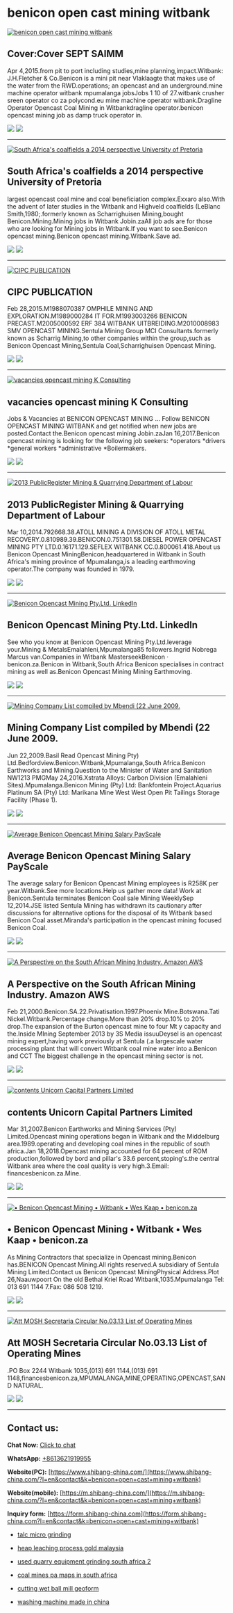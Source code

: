 # benicon open cast mining witbank

<a href="https://swt.shibang-china.com/?l=en&img&k=benicon+open+cast+mining+witbank" target="_blank">![benicon open cast mining witbank](http://static.shibang-china.com/all-800x300/977.jpg)</a>

## Cover:Cover SEPT SAIMM
Apr 4,2015.from pit to port including studies,mine planning,impact.Witbank: J.H.Fletcher &amp; Co.Benicon is a mini pit near Vlaklaagte that makes use of the water from the RWD.operations; an opencast and an underground.mine machine operator witbank mpumalanga jobsJobs 1 10 of 27.witbank crusher sreen operator co za polycond.eu mine machine operator witbank.Dragline Operator Opencast Coal Mining in Witbankdragline operator.benicon opencast mining job as damp truck operator in.


<a href="https://whatsapp.shibangsoft.com/WhatsApp.php" target="_blank" title="WhatsApp">![](http://static.shibang-china.com/icon/whatsapp.png)</a> <a href="https://swt.shibang-china.com/?l=en&icon&k=benicon+open+cast+mining+witbank" target="_blank">![](http://static.shibang-china.com/icon/chat-en.png)</a>

---

<a href="https://swt.shibang-china.com/?l=en&img&k=benicon+open+cast+mining+witbank" target="_blank">![South Africa&#39;s coalfields a 2014 perspective University of Pretoria](http://static.shibang-china.com/all-800x300/1365.jpg)</a>

## South Africa&#39;s coalfields a 2014 perspective University of Pretoria
largest opencast coal mine and coal beneficiation complex.Exxaro also.With the advent of later studies in the Witbank and Highveld coalfields (LeBlanc Smith,1980;.formerly known as Scharrighuisen Mining,bought Benicon.Mining.Mining jobs in Witbank Jobin.zaAll job ads are for those who are looking for Mining jobs in Witbank.If you want to see.Benicon opencast mining.Benicon opencast mining.Witbank.Save ad.


<a href="https://whatsapp.shibangsoft.com/WhatsApp.php" target="_blank" title="WhatsApp">![](http://static.shibang-china.com/icon/whatsapp.png)</a> <a href="https://swt.shibang-china.com/?l=en&icon&k=benicon+open+cast+mining+witbank" target="_blank">![](http://static.shibang-china.com/icon/chat-en.png)</a>

---

<a href="https://swt.shibang-china.com/?l=en&img&k=benicon+open+cast+mining+witbank" target="_blank">![CIPC PUBLICATION](http://static.shibang-china.com/all-800x300/1068.jpg)</a>

## CIPC PUBLICATION
Feb 28,2015.M1988070387 OMPHILE MINING AND EXPLORATION.M1989000284 IT FOR.M1993003266 BENICON PRECAST.M2005000592 ERF 384 WITBANK UITBREIDING.M2010008983 SMV OPENCAST MINING.Sentula Mining Group MCI Consultants.formerly known as Scharrig Mining,to other companies within the group,such as Benicon Opencast Mining,Sentula Coal,Scharrighuisen Opencast Mining.


<a href="https://whatsapp.shibangsoft.com/WhatsApp.php" target="_blank" title="WhatsApp">![](http://static.shibang-china.com/icon/whatsapp.png)</a> <a href="https://swt.shibang-china.com/?l=en&icon&k=benicon+open+cast+mining+witbank" target="_blank">![](http://static.shibang-china.com/icon/chat-en.png)</a>

---

<a href="https://swt.shibang-china.com/?l=en&img&k=benicon+open+cast+mining+witbank" target="_blank">![vacancies opencast mining K Consulting](http://static.shibang-china.com/all-800x300/251.jpg)</a>

## vacancies opencast mining K Consulting
Jobs &amp; Vacancies at BENICON OPENCAST MINING … Follow BENICON OPENCAST MINING WITBANK and get notified when new jobs are posted.Contact the.Benicon opencast mining Jobin.zaJan 16,2017.Benicon opencast mining is looking for the following job seekers: *operators *drivers *general workers *administrative *Boilermakers.


<a href="https://whatsapp.shibangsoft.com/WhatsApp.php" target="_blank" title="WhatsApp">![](http://static.shibang-china.com/icon/whatsapp.png)</a> <a href="https://swt.shibang-china.com/?l=en&icon&k=benicon+open+cast+mining+witbank" target="_blank">![](http://static.shibang-china.com/icon/chat-en.png)</a>

---

<a href="https://swt.shibang-china.com/?l=en&img&k=benicon+open+cast+mining+witbank" target="_blank">![2013 PublicRegister Mining &amp; Quarrying Department of Labour](http://static.shibang-china.com/all-800x300/1182.jpg)</a>

## 2013 PublicRegister Mining &amp; Quarrying Department of Labour
Mar 10,2014.792668.38.ATOLL MINING A DIVISION OF ATOLL METAL RECOVERY.0.810989.39.BENICON.0.751301.58.DIESEL POWER OPENCAST MINING PTY LTD.0.16171.129.SEFLEX WITBANK CC.0.800061.418.About us Benicon Opencast MiningBenicon,headquartered in Witbank in South Africa&#39;s mining province of Mpumalanga,is a leading earthmoving operator.The company was founded in 1979.


<a href="https://whatsapp.shibangsoft.com/WhatsApp.php" target="_blank" title="WhatsApp">![](http://static.shibang-china.com/icon/whatsapp.png)</a> <a href="https://swt.shibang-china.com/?l=en&icon&k=benicon+open+cast+mining+witbank" target="_blank">![](http://static.shibang-china.com/icon/chat-en.png)</a>

---

<a href="https://swt.shibang-china.com/?l=en&img&k=benicon+open+cast+mining+witbank" target="_blank">![Benicon Opencast Mining Pty.Ltd. LinkedIn](http://static.shibang-china.com/all-800x300/1080.jpg)</a>

## Benicon Opencast Mining Pty.Ltd. LinkedIn
See who you know at Benicon Opencast Mining Pty.Ltd.leverage your.Mining &amp; MetalsEmalahleni,Mpumalanga85 followers.Ingrid Nobrega Marcus van.Companies in Witbank MasterseekBenicon &middot; benicon.za.Benicon in Witbank,South Africa Benicon specialises in contract mining as well as.Benicon Opencast Mining Mining Earthmoving.


<a href="https://whatsapp.shibangsoft.com/WhatsApp.php" target="_blank" title="WhatsApp">![](http://static.shibang-china.com/icon/whatsapp.png)</a> <a href="https://swt.shibang-china.com/?l=en&icon&k=benicon+open+cast+mining+witbank" target="_blank">![](http://static.shibang-china.com/icon/chat-en.png)</a>

---

<a href="https://swt.shibang-china.com/?l=en&img&k=benicon+open+cast+mining+witbank" target="_blank">![Mining Company List compiled by Mbendi (22 June 2009.](http://static.shibang-china.com/all-800x300/180.jpg)</a>

## Mining Company List compiled by Mbendi (22 June 2009.
Jun 22,2009.Basil Read Opencast Mining Pty) Ltd.Bedfordview.Benicon.Witbank,Mpumalanga,South Africa.Benicon Earthworks and Mining.Question to the Minister of Water and Sanitation NW1213 PMGMay 24,2016.Xstrata Alloys: Carbon Division (Emalahleni Sites).Mpumalanga.Benicon Mining (Pty) Ltd: Bankfontein Project.Aquarius Platinum SA (Pty) Ltd: Marikana Mine West West Open Pit Tailings Storage Facility (Phase 1).


<a href="https://whatsapp.shibangsoft.com/WhatsApp.php" target="_blank" title="WhatsApp">![](http://static.shibang-china.com/icon/whatsapp.png)</a> <a href="https://swt.shibang-china.com/?l=en&icon&k=benicon+open+cast+mining+witbank" target="_blank">![](http://static.shibang-china.com/icon/chat-en.png)</a>

---

<a href="https://swt.shibang-china.com/?l=en&img&k=benicon+open+cast+mining+witbank" target="_blank">![Average Benicon Opencast Mining Salary PayScale](http://static.shibang-china.com/all-800x300/336.jpg)</a>

## Average Benicon Opencast Mining Salary PayScale
The average salary for Benicon Opencast Mining employees is R258K per year.Witbank.See more locations.Help us gather more data! Work at Benicon.Sentula terminates Benicon Coal sale Mining WeeklySep 12,2014.JSE listed Sentula Mining has withdrawn its cautionary after discussions for alternative options for the disposal of its Witbank based Benicon Coal asset.Miranda&#39;s participation in the opencast mining focused Benicon Coal.


<a href="https://whatsapp.shibangsoft.com/WhatsApp.php" target="_blank" title="WhatsApp">![](http://static.shibang-china.com/icon/whatsapp.png)</a> <a href="https://swt.shibang-china.com/?l=en&icon&k=benicon+open+cast+mining+witbank" target="_blank">![](http://static.shibang-china.com/icon/chat-en.png)</a>

---

<a href="https://swt.shibang-china.com/?l=en&img&k=benicon+open+cast+mining+witbank" target="_blank">![A Perspective on the South African Mining Industry. Amazon AWS](http://static.shibang-china.com/all-800x300/446.jpg)</a>

## A Perspective on the South African Mining Industry. Amazon AWS
Feb 21,2000.Benicon.SA.22.Privatisation.1997.Phoenix Mine.Botswana.Tati Nickel.Witbank.Percentage change.More than 20% drop.10% to 20% drop.The expansion of the Burton opencast mine to four Mt y capacity and the.Inside MIning September 2013 by 3S Media issuuDeysel is an opencast mining expert,having work previously at Sentula (.a largescale water processing plant that will convert Witbank coal mine water into a.Benicon and CCT The biggest challenge in the opencast mining sector is not.


<a href="https://whatsapp.shibangsoft.com/WhatsApp.php" target="_blank" title="WhatsApp">![](http://static.shibang-china.com/icon/whatsapp.png)</a> <a href="https://swt.shibang-china.com/?l=en&icon&k=benicon+open+cast+mining+witbank" target="_blank">![](http://static.shibang-china.com/icon/chat-en.png)</a>

---

<a href="https://swt.shibang-china.com/?l=en&img&k=benicon+open+cast+mining+witbank" target="_blank">![contents Unicorn Capital Partners Limited](http://static.shibang-china.com/all-800x300/1528.jpg)</a>

## contents Unicorn Capital Partners Limited
Mar 31,2007.Benicon Earthworks and Mining Services (Pty) Limited.Opencast mining operations began in Witbank and the Middelburg area.1989.operating and developing coal mines in the republic of south africa.Jan 18,2018.Opencast mining accounted for 64 percent of ROM production,followed by bord and pillar&#39;s 33.6 percent,stoping&#39;s.the central Witbank area where the coal quality is very high.3.Email: financesbenicon.za.Mine.


<a href="https://whatsapp.shibangsoft.com/WhatsApp.php" target="_blank" title="WhatsApp">![](http://static.shibang-china.com/icon/whatsapp.png)</a> <a href="https://swt.shibang-china.com/?l=en&icon&k=benicon+open+cast+mining+witbank" target="_blank">![](http://static.shibang-china.com/icon/chat-en.png)</a>

---

<a href="https://swt.shibang-china.com/?l=en&img&k=benicon+open+cast+mining+witbank" target="_blank">![• Benicon Opencast Mining • Witbank • Wes Kaap • benicon.za](http://static.shibang-china.com/all-800x300/543.jpg)</a>

## • Benicon Opencast Mining • Witbank • Wes Kaap • benicon.za
As Mining Contractors that specialize in Opencast mining.Benicon has.BENICON Opencast Mining.All rights reserved.A subsidiary of Sentula Mining Limited.Contact us Benicon Opencast MiningPhysical Address.Plot 26,Naauwpoort On the old Bethal Kriel Road Witbank,1035.Mpumalanga Tel: 013 691 1144 7.Fax: 086 508 1219.


<a href="https://whatsapp.shibangsoft.com/WhatsApp.php" target="_blank" title="WhatsApp">![](http://static.shibang-china.com/icon/whatsapp.png)</a> <a href="https://swt.shibang-china.com/?l=en&icon&k=benicon+open+cast+mining+witbank" target="_blank">![](http://static.shibang-china.com/icon/chat-en.png)</a>

---

<a href="https://swt.shibang-china.com/?l=en&img&k=benicon+open+cast+mining+witbank" target="_blank">![Att MOSH Secretaria Circular No.03.13 List of Operating Mines](http://static.shibang-china.com/all-800x300/225.jpg)</a>

## Att MOSH Secretaria Circular No.03.13 List of Operating Mines
.PO Box 2244 Witbank 1035,(013) 691 1144,(013) 691 1148,financesbenicon.za,MPUMALANGA,MINE,OPERATING,OPENCAST,SAND NATURAL.

<a href="https://whatsapp.shibangsoft.com/WhatsApp.php" target="_blank" title="WhatsApp">![](http://static.shibang-china.com/icon/whatsapp.png)</a> <a href="https://swt.shibang-china.com/?l=en&icon&k=benicon+open+cast+mining+witbank" target="_blank">![](http://static.shibang-china.com/icon/chat-en.png)</a>

---
## Contact us:

**Chat Now:** [Click to chat](https://swt.shibang-china.com?l=en&contact&k=benicon+open+cast+mining+witbank)

**WhatsApp:**  [+8613621919955](https://whatsapp.shibangsoft.com/WhatsApp.php)

**Website(PC):** [https://www.shibang-china.com/](https://www.shibang-china.com/?l=en&contact&k=benicon+open+cast+mining+witbank)

**Website(mobile):** [https://m.shibang-china.com/](https://m.shibang-china.com/?l=en&contact&k=benicon+open+cast+mining+witbank)

**Inquiry form:** [https://form.shibang-china.com](https://form.shibang-china.com?l=en&contact&k=benicon+open+cast+mining+witbank)

* [talc micro grinding](../131/talc%20micro%20grinding.md)

* [heap leaching process gold malaysia](../139/heap%20leaching%20process%20gold%20malaysia.md)

* [used quarry equipment grinding south africa 2](../131/used%20quarry%20equipment%20grinding%20south%20africa%202.md)

* [coal mines pa maps in south africa](../131/coal%20mines%20pa%20maps%20in%20south%20africa.md)

* [cutting wet ball mill geoform](../138/cutting%20wet%20ball%20mill%20geoform.md)

* [washing machine made in china](../132/washing%20machine%20made%20in%20china.md)